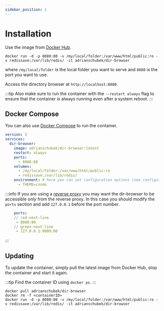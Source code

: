 ```yaml
---
sidebar_position: 1
---
```


# Installation

Use the image from [Docker Hub](https://hub.docker.com/r/adrianschubek/dir-browser/tags).

```
docker run -d -p 8080:80 -v /my/local/folder:/var/www/html/public:ro -v redissave:/var/lib/redis/ -it adrianschubek/dir-browser
```

where `/my/local/folder` is the local folder you want to serve and `8080` is the port you want to use.

Access the directory browser at `http://localhost:8080`.

:::tip
Also make sure to run the container with the `--restart always` flag to ensure that the container is always running even after a system reboot.
:::

## Docker Compose

You can also use [Docker Compose](https://docs.docker.com/compose/) to run the container.

```yaml title="docker-compose.yml"
version: 3
services:
  dir-browser:
    image: adrianschubek/dir-browser:latest
    restart: always
    ports:
      - 8080:80
    volumes:
      - /my/local/folder:/var/www/html/public:ro
      - redissave:/var/lib/redis/
    environment: # here you can set configuration options (see configuration section for more details)
      - THEME=cosmo
```

:::info
If you are using a [reverse proxy](/getting-started/reverse-proxy.md) you may want the dir-browser to be accessible *only* from the reverse proxy. 
In this case you should modify the `ports` section and add `127.0.0.1` before the port number.
```yaml
    ports: 
    // red-next-line
     - 8080:80
    // green-next-line
     - 127.0.0.1:8080:80
```
:::

## Updating

To update the container, simply pull the latest image from Docker Hub, stop the container and start it again.

:::tip
Find the container ID using `docker ps`.
:::

```
docker pull adrianschubek/dir-browser
docker rm -f <containerID>
docker run -d -p 8080:80 -v /my/local/folder:/var/www/html/public:ro -v redissave:/var/lib/redis/ -it adrianschubek/dir-browser
```